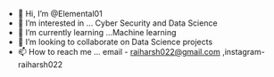 - 👋 Hi, I’m @Elemental01
- 👀 I’m interested in ... Cyber Security and Data Science
- 🌱 I’m currently learning ...Machine learning 
- 💞️ I’m looking to collaborate on Data Science projects
- 📫 How to reach me ... email - raiharsh022@gmail.com ,instagram-raiharsh022

<!---
Elemental01/Elemental01 is a ✨ special ✨ repository because its `README.md` (this file) appears on your GitHub profile.
You can click the Preview link to take a look at your changes.
--->
